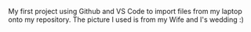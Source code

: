 My first project using Github and VS Code to import files from my laptop onto my repository.
The picture I used is from my Wife and I's wedding :)

